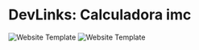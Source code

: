 # DevLinks: Calculadora imc
![Website Template](imagemcalculadoraimc.png)
![Website Template](imagemimc.png)
